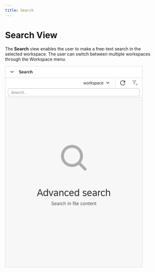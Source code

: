 ```yaml
---
title: Search
---
```


Search View
===

The **Search** view enables the user to make a free-text search in the selected workspace. 
The user can switch between multiple workspaces through the Workspace menu.

![Search view](../../../images/search-view.png)


